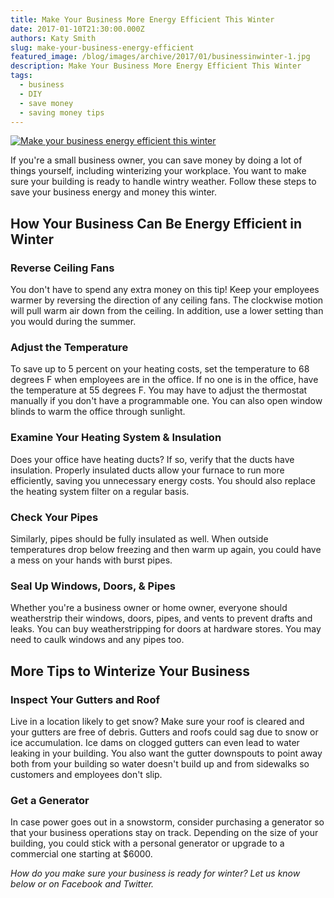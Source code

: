 ```yaml
---
title: Make Your Business More Energy Efficient This Winter
date: 2017-01-10T21:30:00.000Z
authors: Katy Smith
slug: make-your-business-energy-efficient
featured_image: /blog/images/archive/2017/01/businessinwinter-1.jpg
description: Make Your Business More Energy Efficient This Winter
tags:
  - business
  - DIY
  - save money
  - saving money tips
---
```

[![Make your business energy efficient this winter](/blog/images/archive/2017/01/businessinwinter-1-300x224.jpg "City in winter")](/blog/images/archive/2017/01/businessinwinter-1-300x224.jpg)

If you're a small business owner, you can save money by doing a lot of things yourself, including winterizing your workplace. You want to make sure your building is ready to handle wintry weather. Follow these steps to save your business energy and money this winter.

## How Your Business Can Be Energy Efficient in Winter

### Reverse Ceiling Fans

You don't have to spend any extra money on this tip! Keep your employees warmer by reversing the direction of any ceiling fans. The clockwise motion will pull warm air down from the ceiling. In addition, use a lower setting than you would during the summer.

### Adjust the Temperature

To save up to 5 percent on your heating costs, set the temperature to 68 degrees F when employees are in the office. If no one is in the office, have the temperature at 55 degrees F. You may have to adjust the thermostat manually if you don't have a programmable one. You can also open window blinds to warm the office through sunlight.

### Examine Your Heating System & Insulation

Does your office have heating ducts? If so, verify that the ducts have insulation. Properly insulated ducts allow your furnace to run more efficiently, saving you unnecessary energy costs. You should also replace the heating system filter on a regular basis.

### Check Your Pipes

Similarly, pipes should be fully insulated as well. When outside temperatures drop below freezing and then warm up again, you could have a mess on your hands with burst pipes.

### Seal Up Windows, Doors, & Pipes

Whether you're a business owner or home owner, everyone should weatherstrip their windows, doors, pipes, and vents to prevent drafts and leaks. You can buy weatherstripping for doors at hardware stores. You may need to caulk windows and any pipes too.

## More Tips to Winterize Your Business

### Inspect Your Gutters and Roof

Live in a location likely to get snow? Make sure your roof is cleared and your gutters are free of debris. Gutters and roofs could sag due to snow or ice accumulation. Ice dams on clogged gutters can even lead to water leaking in your building. You also want the gutter downspouts to point away both from your building so water doesn't build up and from sidewalks so customers and employees don't slip.

### Get a Generator

In case power goes out in a snowstorm, consider purchasing a generator so that your business operations stay on track. Depending on the size of your building, you could stick with a personal generator or upgrade to a commercial one starting at $6000.

*How do you make sure your business is ready for winter? Let us know below or on Facebook and Twitter.*